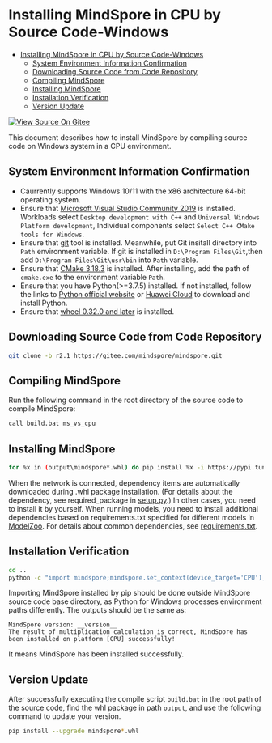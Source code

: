# Installing MindSpore in CPU by Source Code-Windows

<!-- TOC -->

- [Installing MindSpore in CPU by Source Code-Windows](#installing-mindspore-in-cpu-by-source-code-windows)
    - [System Environment Information Confirmation](#system-environment-information-confirmation)
    - [Downloading Source Code from Code Repository](#downloading-source-code-from-code-repository)
    - [Compiling MindSpore](#compiling-mindspore)
    - [Installing MindSpore](#installing-mindspore)
    - [Installation Verification](#installation-verification)
    - [Version Update](#version-update)

<!-- /TOC -->

[![View Source On Gitee](https://mindspore-website.obs.cn-north-4.myhuaweicloud.com/website-images/r2.1/resource/_static/logo_source_en.png)](https://gitee.com/mindspore/docs/blob/r2.1/install/mindspore_cpu_win_install_source_en.md)

This document describes how to install MindSpore by compiling source code on Windows system in a CPU environment.

## System Environment Information Confirmation

- Caurrently supports Windows 10/11 with the x86 architecture 64-bit operating system.
- Ensure that [Microsoft Visual Studio Community 2019](https://learn.microsoft.com/zh-cn/visualstudio/releases/2019/release-notes) is installed. Workloads select `Desktop development with C++` and `Universal Windows Platform development`, Individual components select `Select C++ CMake tools for Windows`.
- Ensure that [git](https://github.com/git-for-windows/git/releases/download/v2.29.2.windows.2/Git-2.29.2.2-64-bit.exe) tool is installed. Meanwhile, put Git insitall directory into `Path` environment variable. If git is installed in `D:\Program Files\Git`,then add `D:\Program Files\Git\usr\bin` into `Path` variable.
- Ensure that [CMake 3.18.3](https://cmake.org/files/v3.18/cmake-3.18.3-win64-x64.msi) is installed. After installing, add the path of `cmake.exe` to the environment variable `Path`.
- Ensure that you have Python(>=3.7.5) installed. If not installed, follow the links to [Python official website](https://www.python.org/downloads/windows/) or [Huawei Cloud](https://repo.huaweicloud.com/python/) to download and install Python.
- Ensure that [wheel 0.32.0 and later](https://pypi.org/project/wheel/) is installed.

## Downloading Source Code from Code Repository

```bash
git clone -b r2.1 https://gitee.com/mindspore/mindspore.git
```

## Compiling MindSpore

Run the following command in the root directory of the source code to compile MindSpore:

```bash
call build.bat ms_vs_cpu
```

## Installing MindSpore

```bash
for %x in (output\mindspore*.whl) do pip install %x -i https://pypi.tuna.tsinghua.edu.cn/simple
```

When the network is connected, dependency items are automatically downloaded during .whl package installation. (For details about the dependency, see required_package in [setup.py](https://gitee.com/mindspore/mindspore/blob/r2.1/setup.py).) In other cases, you need to install it by yourself. When running models, you need to install additional dependencies based on requirements.txt specified for different models in [ModelZoo](https://gitee.com/mindspore/models/tree/r2.1/). For details about common dependencies, see [requirements.txt](https://gitee.com/mindspore/mindspore/blob/r2.1/requirements.txt).

## Installation Verification

```bash
cd ..
python -c "import mindspore;mindspore.set_context(device_target='CPU');mindspore.run_check()"
```

Importing MindSpore installed by pip should be done outside MindSpore source code base directory, as Python for Windows processes environment paths differently.
The outputs should be the same as:

```text
MindSpore version: __version__
The result of multiplication calculation is correct, MindSpore has been installed on platform [CPU] successfully!
```

It means MindSpore has been installed successfully.

## Version Update

After successfully executing the compile script `build.bat` in the root path of the source code, find the whl package in path `output`, and use the following command to update your version.

```bash
pip install --upgrade mindspore*.whl
```
